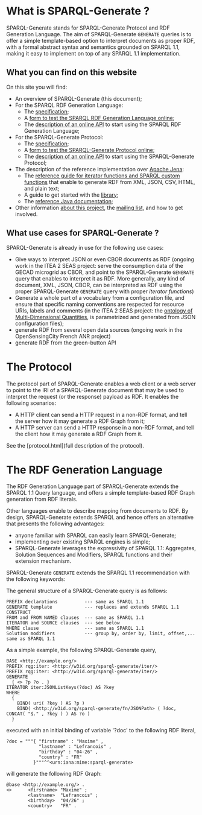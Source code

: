 # What is SPARQL-Generate ?

SPARQL-Generate stands for SPARQL-Generate Protocol and RDF Generation Language. The aim of SPARQL-Generate `GENERATE` queries is to offer a simple template-based option to interpret documents as proper RDF, with a formal abstract syntax and semantics grounded on SPARQL 1.1, making it easy to implement on top of any SPARQL 1.1 implementation. 

## What you can find on this website


On this site you will find:

* An overview of SPARQL-Generate (this document);
* For the SPARQL RDF Generation Language:
    * The [specification](language.html);
    * A [form to test the SPARQL RDF Generation Language online](language-form.html);
    * The [description of an online API](language-api.html) to start using the SPARQL RDF Generation Language;
* For the SPARQL-Generate Protocol:
    * The [specification](protocol.html);
    * A [form to test the SPARQL-Generate Protocol online](protocol-form.html);
    * The [description of an online API](protocol-api.html) to start using the SPARQL-Generate Protocol;
* The description of the reference implementation over [Apache Jena](https://jena.apache.org/):
    * The [reference guide for iterator functions and SPARQL custom functions](functions.html) that enable to generate RDF from XML, JSON, CSV, HTML, and plain text;
    * A guide to get started with the [library](getStarted.html);
    * The [reference Java documentation](apidocs/index.html);
* Other information [about this project](project-info.html), the [mailing list](mail-lists.html), and how to get involved.


## What use cases for SPARQL-Generate ?

SPARQL-Generate is already in use for the following use cases:

- Give ways to interpret JSON or even CBOR documents as RDF (ongoing work in the ITEA 2 SEAS project: serve the consumption data of the GECAD microgrid as CBOR, and point to the SPARQL-Generate `GENERATE` query that enables to interpret it as RDF. More generally, any kind of document, XML, JSON, CBOR, can be interpreted as RDF using the proper SPARQL-Generate `GENERATE` query with proper *iterator functions*)
- Generate a whole part of a vocabulary from a configuration file, and ensure that specific naming conventions are respected for resource URIs, labels and comments (in the ITEA 2 SEAS project: the [ontology of Multi-Dimensional Quantities](http://w3id.org/multidimensional-quantity/), is parametrized and generated from JSON configuration files);
- generate RDF from several open data sources (ongoing work in the OpenSensingCity French ANR project)
- generate RDF from the green-button API


# The Protocol

The protocol part of SPARQL-Generate enables a web client or a web server to point to the IRI of a SPARQL-Generate document that may be used to interpret the request (or the response) payload as RDF. It enables the following scenarios:

* A HTTP client can send a HTTP request in a non-RDF format, and tell the server how it may generate a RDF Graph from it;
* A HTTP server can send a HTTP response in a non-RDF format, and tell the client how it may generate a RDF Graph from it.

See the [protocol.html](full description of the protocol).

# The RDF Generation Language

The RDF Generation Language part of SPARQL-Generate extends the SPARQL 1.1 Query language, and offers a simple template-based RDF Graph generation from RDF literals. 

Other languages enable to describe mapping from documents to RDF. By design, SPARQL-Generate extends SPARQL and hence offers an alternative that presents the following advantages:

- anyone familiar with SPARQL can easily learn SPARQL-Generate;
- implementing over existing SPARQL engines is simple;
- SPARQL-Generate leverages the expressivity of SPARQL 1.1: Aggregates, Solution Sequences and Modifiers, SPARQL functions and their extension mechanism.

SPARQL-Generate `GENERATE` extends the SPARQL 1.1 recommendation with the following keywords:

The general structure of a SPARQL-Generate query is as follows:

```
PREFIX declarations          --- same as SPARQL 1.1
GENERATE template            --- replaces and extends SPARQL 1.1 CONSTRUCT
FROM and FROM NAMED clauses  --- same as SPARQL 1.1
ITERATOR and SOURCE clauses  --- see below
WHERE clause                 --- same as SPARQL 1.1
Solution modifiers           --- group by, order by, limit, offset,... same as SPARQL 1.1
```

As a simple example, the following SPARQL-Generate query,

```
BASE <http://example.org/>
PREFIX rqg:iter: <http://w3id.org/sparql-generate/iter/>
PREFIX rqg:iter: <http://w3id.org/sparql-generate/iter/>
GENERATE 
  { <> ?p ?o . }
ITERATOR iter:JSONListKeys(?doc) AS ?key
WHERE
  { 
    BIND( uri( ?key ) AS ?p )
    BIND( <http://w3id.org/sparql-generate/fn/JSONPath> ( ?doc, CONCAT( "$." , ?key ) ) AS ?o )
  }
```
executed with an initial binding of variable '?doc' to the following RDF literal,

```
?doc = """{ "firstname" : "Maxime" ,
            "lastname" : "Lefrancois" ,
            "birthday" : "04-26" ,
            "country" : "FR"
          }"""^^<urn:iana:mime:sparql-generate>
```
will generate the following RDF Graph:

```
@base <http://example.org/> .
<>      <firstname> "Maxime" ;
        <lastname>  "Lefrancois" ;
        <birthday>  "04/26" ;
        <country>   "FR" .
```

